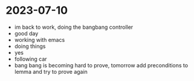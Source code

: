 # 2023-07-10

- im back to work, doing the bangbang controller
- good day
- working with emacs
- doing things
- yes
- following car
- bang bang is becoming hard to prove, tomorrow add preconditions to lemma and
try to prove again
